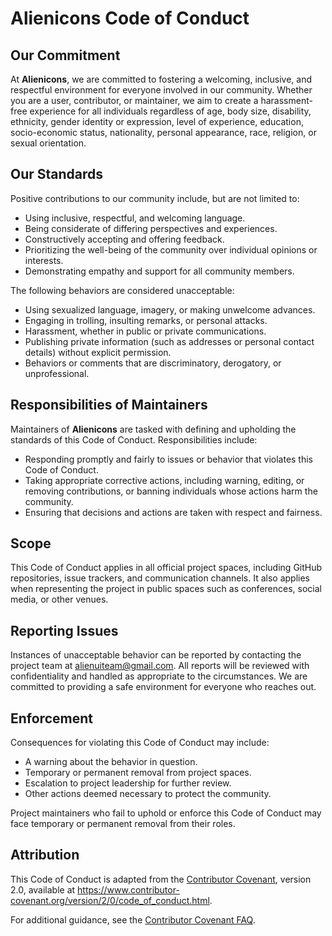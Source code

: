 # Alienicons Code of Conduct

## Our Commitment

At **Alienicons**, we are committed to fostering a welcoming, inclusive, and respectful environment for everyone involved in our community. Whether you are a user, contributor, or maintainer, we aim to create a harassment-free experience for all individuals regardless of age, body size, disability, ethnicity, gender identity or expression, level of experience, education, socio-economic status, nationality, personal appearance, race, religion, or sexual orientation.

## Our Standards

Positive contributions to our community include, but are not limited to:

- Using inclusive, respectful, and welcoming language.
- Being considerate of differing perspectives and experiences.
- Constructively accepting and offering feedback.
- Prioritizing the well-being of the community over individual opinions or interests.
- Demonstrating empathy and support for all community members.

The following behaviors are considered unacceptable:

- Using sexualized language, imagery, or making unwelcome advances.
- Engaging in trolling, insulting remarks, or personal attacks.
- Harassment, whether in public or private communications.
- Publishing private information (such as addresses or personal contact details) without explicit permission.
- Behaviors or comments that are discriminatory, derogatory, or unprofessional.

## Responsibilities of Maintainers

Maintainers of **Alienicons** are tasked with defining and upholding the standards of this Code of Conduct. Responsibilities include:

- Responding promptly and fairly to issues or behavior that violates this Code of Conduct.
- Taking appropriate corrective actions, including warning, editing, or removing contributions, or banning individuals whose actions harm the community.
- Ensuring that decisions and actions are taken with respect and fairness.

## Scope

This Code of Conduct applies in all official project spaces, including GitHub repositories, issue trackers, and communication channels. It also applies when representing the project in public spaces such as conferences, social media, or other venues.

## Reporting Issues

Instances of unacceptable behavior can be reported by contacting the project team at [alienuiteam@gmail.com](mailto:alienuiteam@gmail.com). All reports will be reviewed with confidentiality and handled as appropriate to the circumstances. We are committed to providing a safe environment for everyone who reaches out.

## Enforcement

Consequences for violating this Code of Conduct may include:

- A warning about the behavior in question.
- Temporary or permanent removal from project spaces.
- Escalation to project leadership for further review.
- Other actions deemed necessary to protect the community.

Project maintainers who fail to uphold or enforce this Code of Conduct may face temporary or permanent removal from their roles.

## Attribution

This Code of Conduct is adapted from the [Contributor Covenant](https://www.contributor-covenant.org), version 2.0, available at <https://www.contributor-covenant.org/version/2/0/code_of_conduct.html>.

For additional guidance, see the [Contributor Covenant FAQ](https://www.contributor-covenant.org/faq).
